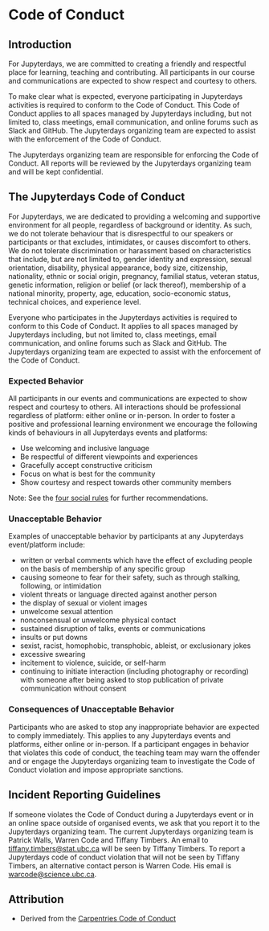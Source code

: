 # Code of Conduct

## Introduction
For Jupyterdays, we are committed to creating a friendly and respectful place for learning, teaching and contributing. 
All participants in our course and communications are expected to show respect and courtesy to others.

To make clear what is expected, everyone participating in Jupyterdays activities is required to conform to the Code of Conduct. 
This Code of Conduct applies to all spaces managed by Jupyterdays including, but not limited to, class meetings, email communication, and online forums such as Slack and GitHub. The Jupyterdays organizing team are expected to assist with the enforcement of the Code of Conduct.

The Jupyterdays organizing team are responsible for enforcing the Code of Conduct. All reports will be reviewed by the Jupyterdays organizing team and will be kept confidential.

## The Jupyterdays Code of Conduct
For Jupyterdays, we are dedicated to providing a welcoming and supportive environment for all people, regardless of background or identity. As such, we do not tolerate behaviour that is disrespectful to our speakers or participants or that excludes, intimidates, or causes discomfort to others. We do not tolerate discrimination or harassment based on characteristics that include, but are not limited to, gender identity and expression, sexual orientation, disability, physical appearance, body size, citizenship, nationality, ethnic or social origin, pregnancy, familial status, veteran status, genetic information, religion or belief (or lack thereof), membership of a national minority, property, age, education, socio-economic status, technical choices, and experience level.

Everyone who participates in the Jupyterdays activities is required to conform to this Code of Conduct. It applies to all spaces managed by Jupyterdays including, but not limited to, class meetings, email communication, and online forums such as Slack and GitHub. The Jupyterdays organizing team are expected to assist with the enforcement of the Code of Conduct. 

### Expected Behavior

All participants in our events and communications are expected to show respect and courtesy to others. All interactions should be professional regardless of 
platform: either online or in-person. In order to foster a positive and professional learning environment we encourage the following kinds of behaviours in all 
Jupyterdays events and platforms:

- Use welcoming and inclusive language
- Be respectful of different viewpoints and experiences
- Gracefully accept constructive criticism
- Focus on what is best for the community
- Show courtesy and respect towards other community members

Note: See the [four social rules](https://www.recurse.com/manual#sub-sec-social-rules) for further recommendations.

### Unacceptable Behavior

Examples of unacceptable behavior by participants at any Jupyterdays event/platform include:

- written or verbal comments which have the effect of excluding people on the basis of membership of any specific group
- causing someone to fear for their safety, such as through stalking, following, or intimidation
- violent threats or language directed against another person
- the display of sexual or violent images
- unwelcome sexual attention
- nonconsensual or unwelcome physical contact
- sustained disruption of talks, events or communications
- insults or put downs
- sexist, racist, homophobic, transphobic, ableist, or exclusionary jokes
- excessive swearing
- incitement to violence, suicide, or self-harm
- continuing to initiate interaction (including photography or recording) with someone after being asked to stop
publication of private communication without consent

### Consequences of Unacceptable Behavior

Participants who are asked to stop any inappropriate behavior are expected to comply immediately. This applies to any Jupyterdays events and platforms, either 
online or in-person. If a participant engages in behavior that violates this code of conduct, the teaching team may warn the offender and or engage the Jupyterdays 
organizing team to investigate the Code of Conduct violation and impose appropriate sanctions.

## Incident Reporting Guidelines

If someone violates the Code of Conduct during a Jupyterdays event or in an online space outside of organised events, we ask that you report it to the Jupyterdays 
organizing team. The current Jupyterdays organizing team is Patrick Walls, Warren Code and Tiffany Timbers. An email to tiffany.timbers@stat.ubc.ca will be seen by
Tiffany Timbers. To report a Jupyterdays code of conduct violation that will not be seen by Tiffany Timbers, an alternative contact person is Warren Code. His email is warcode@science.ubc.ca.

## Attribution 
- Derived from the [Carpentries Code of Conduct](https://docs.carpentries.org/topic_folders/policies/code-of-conduct.html)
